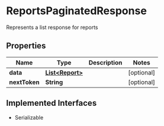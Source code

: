 

# ReportsPaginatedResponse

Represents a list response for reports

## Properties

| Name | Type | Description | Notes |
|------------ | ------------- | ------------- | -------------|
|**data** | [**List&lt;Report&gt;**](Report.md) |  |  [optional] |
|**nextToken** | **String** |  |  [optional] |


## Implemented Interfaces

* Serializable


